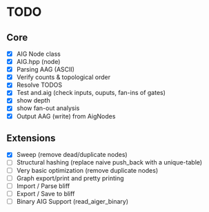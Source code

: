 # TODO

## Core

- [x] AIG Node class
- [x] AIG.hpp (node)
- [x] Parsing AAG (ASCII)
- [x] Verify counts & topological order
- [x] Resolve TODOS
- [x] Test and.aig (check inputs, ouputs, fan-ins of gates)  
- [x] show depth
- [x] show fan-out analysis
- [x] Output AAG (write) from AigNodes

## Extensions

- [x] Sweep (remove dead/duplicate nodes)
- [ ] Structural hashing (replace naive push_back with a unique-table)
- [ ] Very basic optimization (remove duplicate nodes)
- [ ] Graph export/print and pretty printing 
- [ ] Import / Parse bliff
- [ ] Export / Save to bliff
- [ ] Binary AIG Support (read_aiger_binary)